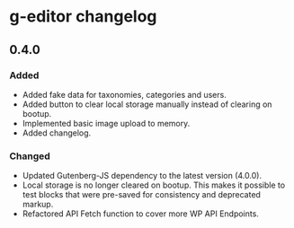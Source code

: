 # g-editor changelog

## 0.4.0

### Added
- Added fake data for taxonomies, categories and users.
- Added button to clear local storage manually instead of clearing on bootup.
- Implemented basic image upload to memory.
- Added changelog.

### Changed
- Updated Gutenberg-JS dependency to the latest version (4.0.0).
- Local storage is no longer cleared on bootup. This makes it possible to test blocks that were pre-saved for consistency and deprecated markup.
- Refactored API Fetch function to cover more WP API Endpoints.
